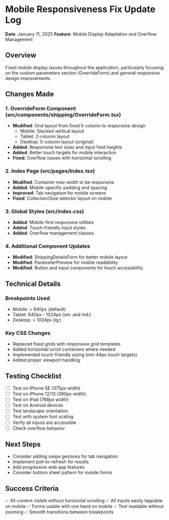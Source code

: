 # Mobile Responsiveness Fix Update Log
**Date**: January 11, 2025
**Feature**: Mobile Display Adaptation and Overflow Management

## Overview
Fixed mobile display issues throughout the application, particularly focusing on the custom parameters section (OverrideForm) and general responsive design improvements.

## Changes Made

### 1. OverrideForm Component (src/components/shipping/OverrideForm.tsx)
- **Modified**: Grid layout from fixed 5-column to responsive design
  - Mobile: Stacked vertical layout
  - Tablet: 2-column layout  
  - Desktop: 5-column layout (original)
- **Added**: Responsive text sizes and input field heights
- **Added**: Better touch targets for mobile interaction
- **Fixed**: Overflow issues with horizontal scrolling

### 2. Index Page (src/pages/Index.tsx)
- **Modified**: Container max-width to be responsive
- **Added**: Mobile-specific padding and spacing
- **Improved**: Tab navigation for mobile screens
- **Fixed**: Collection/Size selector layout on mobile

### 3. Global Styles (src/index.css)
- **Added**: Mobile-first responsive utilities
- **Added**: Touch-friendly input styles
- **Added**: Overflow management classes

### 4. Additional Component Updates
- **Modified**: ShippingDetailsForm for better mobile layout
- **Modified**: ParameterPreview for mobile readability
- **Modified**: Button and input components for touch accessibility

## Technical Details

### Breakpoints Used
- Mobile: < 640px (default)
- Tablet: 640px - 1024px (sm: and md:)
- Desktop: > 1024px (lg:)

### Key CSS Changes
- Replaced fixed grids with responsive grid templates
- Added horizontal scroll containers where needed
- Implemented touch-friendly sizing (min 44px touch targets)
- Added proper viewport handling

## Testing Checklist
- [ ] Test on iPhone SE (375px width)
- [ ] Test on iPhone 12/13 (390px width)
- [ ] Test on iPad (768px width)
- [ ] Test on Android devices
- [ ] Test landscape orientation
- [ ] Test with system font scaling
- [ ] Verify all inputs are accessible
- [ ] Check overflow behavior

## Next Steps
- Consider adding swipe gestures for tab navigation
- Implement pull-to-refresh for results
- Add progressive web app features
- Consider bottom sheet pattern for mobile forms

## Success Criteria
✅ All content visible without horizontal scrolling
✅ All inputs easily tappable on mobile
✅ Forms usable with one hand on mobile
✅ Text readable without zooming
✅ Smooth transitions between breakpoints
